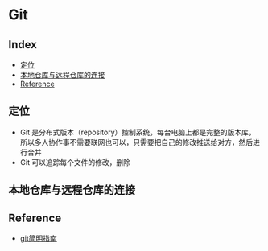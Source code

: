 Git
===

Index
---
- [定位](#定位)
- [本地仓库与远程仓库的连接](#本地仓库与远程仓库的连接)
- [Reference](#Reference)

## 定位
- Git 是分布式版本（repository）控制系统，每台电脑上都是完整的版本库，所以多人协作事不需要联网也可以，只需要把自己的修改推送给对方，然后进行合并
- Git 可以追踪每个文件的修改，删除
## 本地仓库与远程仓库的连接


## Reference
- [git简明指南](https://www.runoob.com/manual/git-guide/)
